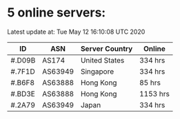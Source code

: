 # 5 online servers:

Latest update at: Tue May 12 16:10:08 UTC 2020

| ID | ASN | Server Country | Online |
| -- | --- | -------------- | ------ |
| #.D09B | AS174 | United States | 334 hrs |
| #.7F1D | AS63949 | Singapore | 334 hrs |
| #.B6F8 | AS63888 | Hong Kong | 85 hrs |
| #.BD3E | AS63888 | Hong Kong | 1153 hrs |
| #.2A79 | AS63949 | Japan | 334 hrs |

